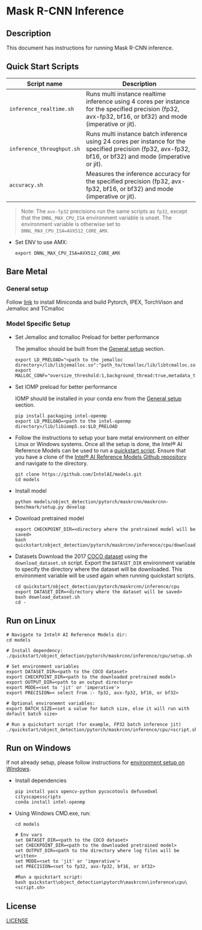 # Mask R-CNN Inference

## Description
This document has instructions for running Mask R-CNN inference.

## Quick Start Scripts
| Script name | Description |
|-------------|-------------|
| `inference_realtime.sh` | Runs multi instance realtime inference using 4 cores per instance for the specified precision (fp32, avx-fp32, bf16, or bf32) and mode (imperative or jit). |
| `inference_throughput.sh` | Runs multi instance batch inference using 24 cores per instance for the specified precision (fp32, avx-fp32, bf16, or bf32) and mode (imperative or jit). |
| `accuracy.sh` | Measures the inference accuracy for the specified precision (fp32, avx-fp32, bf16, or bf32) and mode (imperative or jit). |

> Note: The `avx-fp32` precisions run the same scripts as `fp32`, except that the
> `DNNL_MAX_CPU_ISA` environment variable is unset. The environment variable is
> otherwise set to `DNNL_MAX_CPU_ISA=AVX512_CORE_AMX`.
* Set ENV to use AMX:
  ```
  export DNNL_MAX_CPU_ISA=AVX512_CORE_AMX
  ```

## Bare Metal
### General setup

Follow [link](/docs/general/pytorch/BareMetalSetup.md) to install Miniconda and build Pytorch, IPEX, TorchVison and Jemalloc and TCmalloc

### Model Specific Setup
* Set Jemalloc and tcmalloc Preload for better performance

  The jemalloc should be built from the [General setup](#general-setup) section.
  ```
  export LD_PRELOAD="<path to the jemalloc directory>/lib/libjemalloc.so":"path_to/tcmalloc/lib/libtcmalloc.so":$LD_PRELOAD
  export MALLOC_CONF="oversize_threshold:1,background_thread:true,metadata_thp:auto,dirty_decay_ms:9000000000,muzzy_decay_ms:9000000000"
  ```

* Set IOMP preload for better performance

  IOMP should be installed in your conda env from the [General setup](#general-setup) section.
  ```
  pip install packaging intel-openmp
  export LD_PRELOAD=<path to the intel-openmp directory>/lib/libiomp5.so:$LD_PRELOAD
  ```

* Follow the instructions to setup your bare metal environment on either Linux or Windows systems. Once all the setup is done,
  the Intel® AI Reference Models can be used to run a [quickstart script](#quick-start-scripts).
  Ensure that you have a clone of the [Intel® AI Reference Models Github repository](https://github.com/IntelAI/models) and navigate to the directory.
  ```
  git clone https://github.com/IntelAI/models.git
  cd models
  ```

* Install model
  ```
  python models/object_detection/pytorch/maskrcnn/maskrcnn-benchmark/setup.py develop
  ```

* Download pretrained model
  ```
  export CHECKPOINT_DIR=<directory where the pretrained model will be saved>
  bash quickstart/object_detection/pytorch/maskrcnn/inference/cpu/download_model.sh
  ```
* Datasets
  Download the 2017 [COCO dataset](https://cocodataset.org) using the `download_dataset.sh` script.
  Export the `DATASET_DIR` environment variable to specify the directory where the dataset
  will be downloaded. This environment variable will be used again when running quickstart scripts.
  ```
  cd quickstart/object_detection/pytorch/maskrcnn/inference/cpu
  export DATASET_DIR=<directory where the dataset will be saved>
  bash download_dataset.sh
  cd -
  ```

## Run on Linux
  ```
  # Navigate to Intel® AI Reference Models dir:
  cd models

  # Install dependency:
  ./quickstart/object_detection/pytorch/maskrcnn/inference/cpu/setup.sh
  
  # Set environment variables
  export DATASET_DIR=<path to the COCO dataset>
  export CHECKPOINT_DIR=<path to the downloaded pretrained model>
  export OUTPUT_DIR=<path to an output directory>
  export MODE=<set to 'jit' or 'imperative'>
  export PRECISION=< select from :- fp32, avx-fp32, bf16, or bf32>

  # Optional environemnt variables:
  export BATCH_SIZE=<set a value for batch size, else it will run with default batch size>

  # Run a quickstart script (for example, FP32 batch inference jit)
  ./quickstart/object_detection/pytorch/maskrcnn/inference/cpu/<script.sh>
  ```

## Run on Windows
If not already setup, please follow instructions for [environment setup on Windows](/docs/general/Windows.md).

* Install dependencies
  ```
  pip install yacs opencv-python pycocotools defusedxml cityscapesscripts
  conda install intel-openmp
  ```

* Using Windows CMD.exe, run:
  ```
  cd models

  # Env vars
  set DATASET_DIR=<path to the COCO dataset>
  set CHECKPOINT_DIR=<path to the downloaded pretrained model>
  set OUTPUT_DIR=<path to the directory where log files will be written>
  set MODE=<set to 'jit' or 'imperative'>
  set PRECISION=<set to fp32, avx-fp32, bf16, or bf32>

  #Run a quickstart script:
  bash quickstart\object_detection\pytorch\maskrcnn\inference\cpu\<script.sh>
  ```


<!--- 80. License -->
## License

[LICENSE](/LICENSE)
